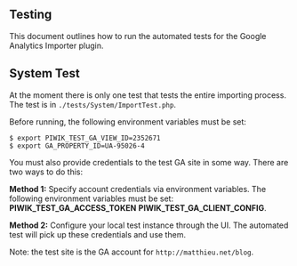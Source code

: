 ## Testing

This document outlines how to run the automated tests for the Google Analytics Importer plugin.

## System Test

At the moment there is only one test that tests the entire importing process. The test is in `./tests/System/ImportTest.php`.

Before running, the following environment variables must be set:

```
$ export PIWIK_TEST_GA_VIEW_ID=2352671
$ export GA_PROPERTY_ID=UA-95026-4
```

You must also provide credentials to the test GA site in some way. There are two ways to do this:

**Method 1:** Specify account credentials via environment variables. The following environment variables must be set:
**PIWIK_TEST_GA_ACCESS_TOKEN** **PIWIK_TEST_GA_CLIENT_CONFIG**.

**Method 2:** Configure your local test instance through the UI. The automated test will pick up these credentials and use them.

Note: the test site is the GA account for `http://matthieu.net/blog`.
